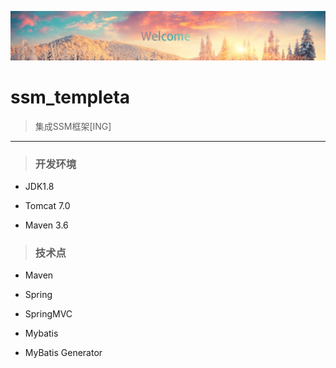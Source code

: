 ![](src/main/webapp/static/image/readme.png)

# ssm_templeta

> 集成SSM框架[ING]

---

> ### 开发环境

+ JDK1.8

+ Tomcat 7.0

+ Maven 3.6

> ### 技术点

+ Maven

+ Spring

+ SpringMVC

+ Mybatis

+ MyBatis Generator
